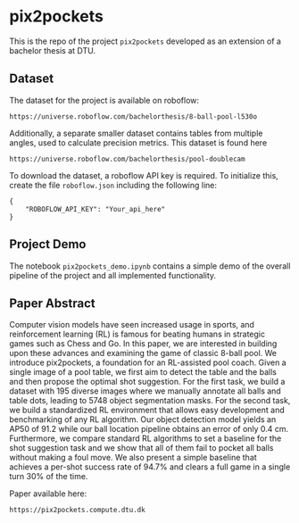 # pix2pockets

This is the repo of the project ```pix2pockets``` developed as an extension of a bachelor thesis at DTU.

## Dataset
The dataset for the project is available on roboflow:
```shell
https://universe.roboflow.com/bachelorthesis/8-ball-pool-l530o
```
Additionally, a separate smaller dataset contains tables from multiple angles, used to calculate precision metrics. This dataset is found here
```shell
https://universe.roboflow.com/bachelorthesis/pool-doublecam
```

To download the dataset, a roboflow API key is required. To initialize this, create the file ```roboflow.json``` including the following line:
```shell
{
    "ROBOFLOW_API_KEY": "Your_api_here"
}
```

## Project Demo
The notebook ```pix2pockets_demo.ipynb``` contains a simple demo of the overall pipeline of the project and all implemented functionality.

## Paper Abstract 
Computer vision models have seen increased usage in sports, and reinforcement learning (RL) is famous for beating humans in strategic games such as Chess and Go. In this paper, we are interested in building upon these advances and examining the game of classic 8-ball pool. We introduce pix2pockets, a foundation for an RL-assisted pool coach. Given a single image of a pool table, we first aim to detect the table and the balls and then propose the optimal shot suggestion. For the first task, we build a dataset with 195 diverse images where we manually annotate all balls and table dots, leading to 5748 object segmentation masks. For the second task, we build a standardized RL environment that allows easy development and benchmarking of any RL algorithm. Our object detection model yields an AP50 of 91.2 while our ball location pipeline obtains an error of only 0.4 cm. Furthermore, we compare standard RL algorithms to set a baseline for the shot suggestion task and we show that all of them fail to pocket all balls without making a foul move. We also present a simple baseline that achieves a per-shot success rate of 94.7% and clears a full game in a single turn 30% of the time.

Paper available here:
```shell
https://pix2pockets.compute.dtu.dk
```